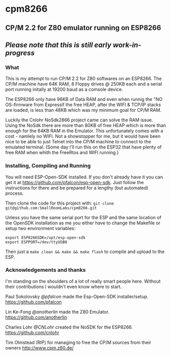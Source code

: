 # cpm8266

## CP/M 2.2 for Z80 emulator running on ESP8266

## _Please note that this is still early work-in-progress_

### What

This is my attempt to run CP/M 2.2 for Z80 softwares on an ESP8266.
The CP/M machine have 64K RAM, 8 Floppy drives @ 250KB each and a serial
port running initally at 19200 baud as a comsole device.

The ESP8266 only have 96KB of Data RAM and even when runnig the "NO
OS-firmware from Expressif the free HEAP, after the WIFI & TCP/IP stacks are
loaded, is less than 48KB which was my minimum goal for CP/M RAM.

Luckily the Cnlohr NoSdk2866 project came can solve the RAM issue. Using the
NoSdk there are more than 80KB of free HEAP which is more than enough for
the 64KB RAM in the Emulator.  This unfortunately comes with a cost -
namlely no WIFI.  Not a showstopper for me, but it would have been nice to
be able to just Telnet into the CP/M machine to connect to the emulated
terminal. (Some day I'll run this on the ESP32 that have plenty of free RAM
when whith the FreeRtos and WIFI running.)

### Installing, Compiling and Running

You will need ESP-Open-SDK installed. If you don't already have it you can
get it at https://github.com/pfalcon/esp-open-sdk. Just follow the
instructions for there and be prepared for a lengthy (but automated)
process.

Then clone the code for this project with:
```git clone git@github.com:SmallRoomLabs/cpm8266.git```

Unless you have the same serial port for the ESP and the same location of
the OpenSDK installation as me you either have to change the Makefile or
setup two environment variables:
```
export ESP8266SDK=/opt/esp-open-sdk
export ESPPORT=/dev/ttyUSB0
```
Then just a `make clean && make && make flash` to compile and upload to the
ESP.

### Acknowledgements and thanks
I'm standing on the shoulders of a lot of really smart people here. Without
their contributions I wouldn't even know where to start.

Paul Sokolovsky _@pfalcon_ made the Esp-Open-SDK installer/setup. https://github.com/pfalcon

Lin Ke-Fong _@anotherlin_ made the Z80 Emulator. https://github.com/anotherlin

Charles Lohr _@CNLohr_ created the NoSDK for the ESP8266. https://github.com/cnlohr

Tim Olmstead (RIP) for managing to free the CP/M sources from their owners http://www.cpm.z80.de/ 
